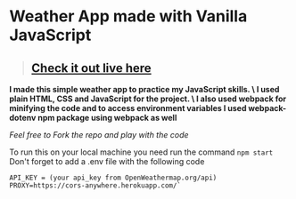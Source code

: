 # Weather App made with Vanilla JavaScript

> ## [Check it out live here](https://fab-breeze.netlify.app/)


**I made this simple weather app to practice my JavaScript skills. \ I used plain HTML, CSS and JavaScript for the project. \  I also used webpack for minifying the code and to access environment variables I used webpack-dotenv npm package using webpack as well**

*Feel free to Fork the repo and play with the code*

To run this on your local machine you need run the command `npm start`
Don't forget to add a .env file with the following code

```
API_KEY = (your api_key from OpenWeathermap.org/api)
PROXY=https://cors-anywhere.herokuapp.com/`
```